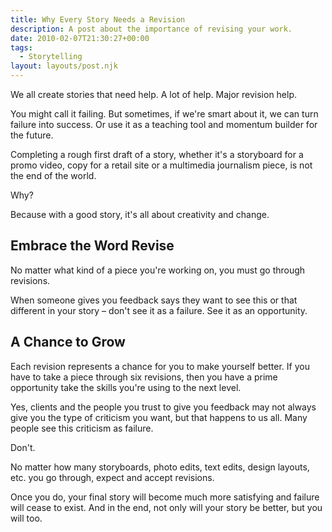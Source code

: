 ```yaml
---
title: Why Every Story Needs a Revision
description: A post about the importance of revising your work.
date: 2010-02-07T21:30:27+00:00
tags:
  - Storytelling
layout: layouts/post.njk
---
```


We all create stories that need help. A lot of help. Major revision help.

You might call it failing. But sometimes, if we're smart about it, we can turn failure into success. Or use it as a teaching tool and momentum builder for the future.

Completing a rough first draft of a story, whether it's a storyboard for a promo video, copy for a retail site or a multimedia journalism piece, is not the end of the world.

Why?

Because with a good story, it's all about creativity and change.

## Embrace the Word Revise

No matter what kind of a piece you're working on, you must go through revisions.

When someone gives you feedback says they want to see this or that different in your story – don't see it as a failure. See it as an opportunity.

## A Chance to Grow

Each revision represents a chance for you to make yourself better. If you have to take a piece through six revisions, then you have a prime opportunity take the skills you're using to the next level.

Yes, clients and the people you trust to give you feedback may not always give you the type of criticism you want, but that happens to us all. Many people see this criticism as failure.

Don't.

No matter how many storyboards, photo edits, text edits, design layouts, etc. you go through, expect and accept revisions.

Once you do, your final story will become much more satisfying and failure will cease to exist. And in the end, not only will your story be better, but you will too.
